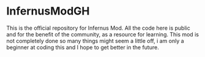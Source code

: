 # InfernusModGH
This is the official repository for Infernus Mod. All the code here is public and for the benefit of the community, as a resource for learning. This mod is not completely done so many things might seem a little off, i am only a beginner at coding this and I hope to get better in the future.
